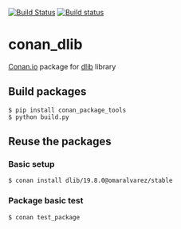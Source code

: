[![Build Status](https://travis-ci.org/omaralvarez/conan_dlib.svg?branch=master)](https://travis-ci.org/omaralvarez/conan_dlib) [![Build status](https://ci.appveyor.com/api/projects/status/wbi4x7t82a3cmhnc?svg=true)](https://ci.appveyor.com/project/omaralvarez/conan-dlib)
# conan_dlib

[Conan.io](https://conan.io) package for [dlib](https://github.com/davisking/dlib) library

## Build packages

    $ pip install conan_package_tools
    $ python build.py
    
## Reuse the packages

### Basic setup

    $ conan install dlib/19.8.0@omaralvarez/stable

### Package basic test
    $ conan test_package
    
